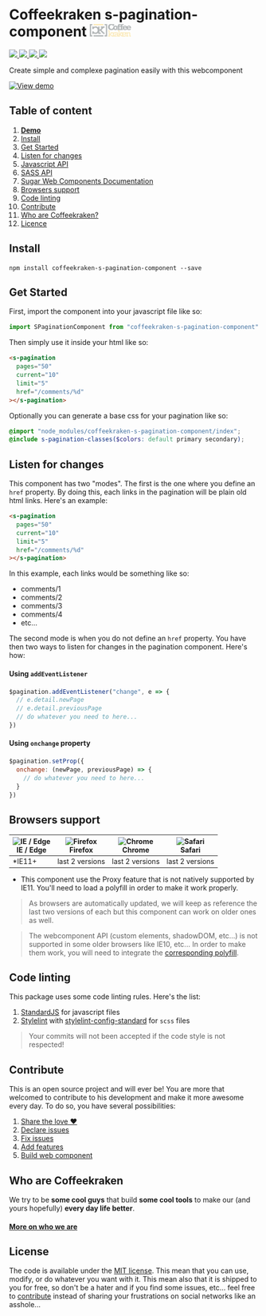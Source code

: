 # Coffeekraken s-pagination-component <img src=".resources/coffeekraken-logo.jpg" height="25px" />

<p>
	<!-- <a href="https://travis-ci.org/coffeekraken/s-pagination-component">
		<img src="https://img.shields.io/travis/coffeekraken/s-pagination-component.svg?style=flat-square" />
	</a> -->
	<a href="https://www.npmjs.com/package/coffeekraken-s-pagination-component">
		<img src="https://img.shields.io/npm/v/coffeekraken-s-pagination-component.svg?style=flat-square" />
	</a>
	<a href="https://github.com/coffeekraken/s-pagination-component/blob/master/LICENSE.txt">
		<img src="https://img.shields.io/npm/l/coffeekraken-s-pagination-component.svg?style=flat-square" />
	</a>
	<!-- <a href="https://github.com/coffeekraken/s-pagination-component">
		<img src="https://img.shields.io/npm/dt/coffeekraken-s-pagination-component.svg?style=flat-square" />
	</a>
	<a href="https://github.com/coffeekraken/s-pagination-component">
		<img src="https://img.shields.io/github/forks/coffeekraken/s-pagination-component.svg?style=social&label=Fork&style=flat-square" />
	</a>
	<a href="https://github.com/coffeekraken/s-pagination-component">
		<img src="https://img.shields.io/github/stars/coffeekraken/s-pagination-component.svg?style=social&label=Star&style=flat-square" />
	</a> -->
	<a href="https://twitter.com/coffeekrakenio">
		<img src="https://img.shields.io/twitter/url/http/coffeekrakenio.svg?style=social&style=flat-square" />
	</a>
	<a href="http://coffeekraken.io">
		<img src="https://img.shields.io/twitter/url/http/shields.io.svg?style=flat-square&label=coffeekraken.io&colorB=f2bc2b&style=flat-square" />
	</a>
</p>

<p class="lead">Create simple and complexe pagination easily with this webcomponent</p>

[![View demo](http://components.coffeekraken.io/assets/img/view-demo.png)](http://components.coffeekraken.io/app/pagination-component)

## Table of content

1. **[Demo](http://components.coffeekraken.io/app/s-pagination-component)**
2. [Install](#readme-install)
3. [Get Started](#readme-get-started)
4. [Listen for changes](#readme-changes)
5. [Javascript API](doc/js)
6. [SASS API](doc/sass)
7. [Sugar Web Components Documentation](https://github.com/coffeekraken/sugar/blob/master/doc/webcomponent.md)
8. [Browsers support](#readme-browsers-support)
9. [Code linting](#readme-code-linting)
10. [Contribute](#readme-contribute)
11. [Who are Coffeekraken?](#readme-who-are-coffeekraken)
12. [Licence](#readme-license)

<a name="readme-install"></a>

## Install

```
npm install coffeekraken-s-pagination-component --save
```

<a name="readme-get-started"></a>

## Get Started

First, import the component into your javascript file like so:

```js
import SPaginationComponent from "coffeekraken-s-pagination-component"
```

Then simply use it inside your html like so:

```html
<s-pagination
  pages="50"
  current="10"
  limit="5"
  href="/comments/%d"
></s-pagination>
```

Optionally you can generate a base css for your pagination like so:

```scss
@import "node_modules/coffeekraken-s-pagination-component/index";
@include s-pagination-classes($colors: default primary secondary);
```

<a id="readme-changes"></a>

## Listen for changes

This component has two "modes". The first is the one where you define an `href` property. By doing this, each links in the pagination will be plain old html links. Here's an example:

```html
<s-pagination
  pages="50"
  current="10"
  limit="5"
  href="/comments/%d"
></s-pagination>
```

In this example, each links would be something like so:

- comments/1
- comments/2
- comments/3
- comments/4
- etc...

The second mode is when you do not define an `href` property. You have then two ways to listen for changes in the pagination component. Here's how:

#### Using `addEventListener`

```js
$pagination.addEventListener("change", e => {
  // e.detail.newPage
  // e.detail.previousPage
  // do whatever you need to here...
})
```

#### Using `onchange` property

```js
$pagination.setProp({
  onchange: (newPage, previousPage) => {
    // do whatever you need to here...
  }
})
```

<a id="readme-browsers-support"></a>

## Browsers support

| <img src="https://raw.githubusercontent.com/godban/browsers-support-badges/master/src/images/edge.png" alt="IE / Edge" width="16px" height="16px" /></br>IE / Edge | <img src="https://raw.githubusercontent.com/godban/browsers-support-badges/master/src/images/firefox.png" alt="Firefox" width="16px" height="16px" /></br>Firefox | <img src="https://raw.githubusercontent.com/godban/browsers-support-badges/master/src/images/chrome.png" alt="Chrome" width="16px" height="16px" /></br>Chrome | <img src="https://raw.githubusercontent.com/godban/browsers-support-badges/master/src/images/safari.png" alt="Safari" width="16px" height="16px" /></br>Safari |
| ------------------------------------------------------------------------------------------------------------------------------------------------------------------ | ----------------------------------------------------------------------------------------------------------------------------------------------------------------- | -------------------------------------------------------------------------------------------------------------------------------------------------------------- | -------------------------------------------------------------------------------------------------------------------------------------------------------------- |
| \*IE11+                                                                                                                                                            | last 2 versions                                                                                                                                                   | last 2 versions                                                                                                                                                | last 2 versions                                                                                                                                                |

- This component use the Proxy feature that is not natively supported by IE11. You'll need to load a polyfill in order to make it work properly.

> As browsers are automatically updated, we will keep as reference the last two versions of each but this component can work on older ones as well.

> The webcomponent API (custom elements, shadowDOM, etc...) is not supported in some older browsers like IE10, etc... In order to make them work, you will need to integrate the [corresponding polyfill](https://www.webcomponents.org/polyfills).

<a id="readme-code-linting"></a>

## Code linting

This package uses some code linting rules. Here's the list:

1. [StandardJS](https://standardjs.com/) for javascript files
2. [Stylelint](https://github.com/stylelint/stylelint) with [stylelint-config-standard](https://github.com/stylelint/stylelint-config-standard) for `scss` files

> Your commits will not been accepted if the code style is not respected!

<a id="readme-contribute"></a>

## Contribute

This is an open source project and will ever be! You are more that welcomed to contribute to his development and make it more awesome every day.
To do so, you have several possibilities:

1. [Share the love ❤️](https://github.com/Coffeekraken/coffeekraken/blob/master/contribute.md#contribute-share-the-love)
2. [Declare issues](https://github.com/Coffeekraken/coffeekraken/blob/master/contribute.md#contribute-declare-issues)
3. [Fix issues](https://github.com/Coffeekraken/coffeekraken/blob/master/contribute.md#contribute-fix-issues)
4. [Add features](https://github.com/Coffeekraken/coffeekraken/blob/master/contribute.md#contribute-add-features)
5. [Build web component](https://github.com/Coffeekraken/coffeekraken/blob/master/contribute.md#contribute-build-web-component)

<a id="readme-who-are-coffeekraken"></a>

## Who are Coffeekraken

We try to be **some cool guys** that build **some cool tools** to make our (and yours hopefully) **every day life better**.

#### [More on who we are](https://github.com/Coffeekraken/coffeekraken/blob/master/who-are-we.md)

<a id="readme-license"></a>

## License

The code is available under the [MIT license](LICENSE.txt). This mean that you can use, modify, or do whatever you want with it. This mean also that it is shipped to you for free, so don't be a hater and if you find some issues, etc... feel free to [contribute](https://github.com/Coffeekraken/coffeekraken/blob/master/contribute.md) instead of sharing your frustrations on social networks like an asshole...

